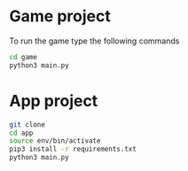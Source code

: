 # Game project

To run the game type the following commands
``` sh
cd game
python3 main.py
```


# App project

```sh
git clone
cd app
source env/bin/activate
pip3 install -r requirements.txt
python3 main.py
```
